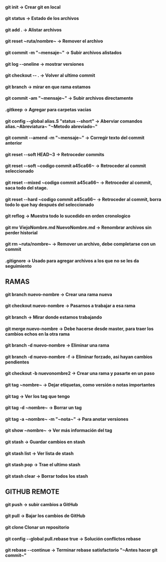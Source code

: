 #### git init -> Crear git en local

#### git status -> Estado de los archivos

#### git add . -> Alistar archivos

#### git reset ~ruta/nombre~ -> Remover el archivo

#### git commit -m "~mensaje~" -> Subir archivos alistados

#### git log --oneline -> mostrar versiones

#### git checkout -- . -> Volver al ultimo commit

#### git branch -> mirar en que rama estamos

#### git commit -am "~mensaje~" -> Subir archivos directamente

#### .gitkeep -> Agregar para carpetas vacias

#### git config --global alias.S "status --short" -> Aberviar comandos alias.~Abreviatura~ "~Metodo abreviado~"

#### git commit --amend -m "~mensaje~" -> Corregir texto del commit anterior

#### git reset --soft HEAD~3 -> Retroceder commits

#### git reset --soft ~codigo commit a45ca66~ -> Retroceder al commit seleccionado

#### git reset --mixed ~codigo commit a45ca66~ -> Retroceder al commit, saca todo del stage.

#### git reset --hard ~codigo commit a45ca66~ -> Retroceder al commit, borra todo lo que hay después del seleccionado

#### git reflog -> Muestra todo lo sucedido en orden cronologico

#### git mv ViejoNombre.md NuevoNombre.md -> Renombrar archivos sin perder historial

#### git rm ~ruta/nombre~ -> Remover un archivo, debe completarse con un commit

#### .gitignore -> Usado para agregar archivos a los que no se les da seguimiento

## RAMAS

#### git branch nuevo-nombre -> Crear una rama nueva

#### git checkout nuevo-nombre -> Pasarnos a trabajar a esa rama

#### git branch -> Mirar donde estamos trabajando

#### git merge nuevo-nombre -> Debe hacerse desde master, para traer los cambios echos en la otra rama

#### git branch -d nuevo-nombre -> Eliminar una rama

#### git branch -d nuevo-nombre -f -> Eliminar forzado, asi hayan cambios pendientes

#### git checkout -b nuevonombre2 -> Crear una rama y pasarte en un paso

#### git tag ~nombre~ -> Dejar etiquetas, como versión o notas importantes

#### git tag -> Ver los tag que tengo

#### git tag -d ~nombre~ -> Borrar un tag

#### git tag -a ~nombre~ -m "~nota~" -> Para anotar versiones

#### git show ~nombre~ -> Ver más información del tag

#### git stash -> Guardar cambios en stash

#### git stash list -> Ver lista de stash

#### git stash pop -> Trae el ultimo stash

#### git stash clear -> Borrar todos los stash

## GITHUB REMOTE

#### git push -> subir cambios a GitHub

#### git pull -> Bajar los cambios de GitHub

#### git clone Clonar un repositorio

#### git config --global pull.rebase true -> Solución conflictos rebase

#### git rebase --continue -> Terminar rebase satisfactorio "~Antes hacer git commit~"
